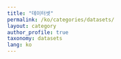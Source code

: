 ```yaml
---
title: "데이터셋"
permalink: /ko/categories/datasets/
layout: category
author_profile: true
taxonomy: datasets
lang: ko
---
```

